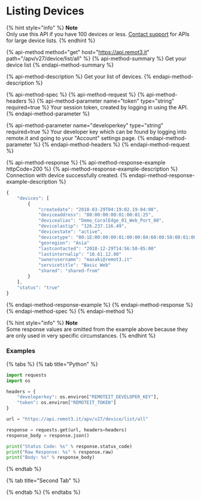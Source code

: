 # Listing Devices

{% hint style="info" %}
**Note**  
Only use this API if you have 100 devices or less. [Contact support](https://remot3it.zendesk.com) for APIs for large device lists.
{% endhint %}

{% api-method method="get" host="https://api.remot3.it" path="/apv/v27/device/list/all" %}
{% api-method-summary %}
Get your device list
{% endapi-method-summary %}

{% api-method-description %}
Get your list of devices.
{% endapi-method-description %}

{% api-method-spec %}
{% api-method-request %}
{% api-method-headers %}
{% api-method-parameter name="token" type="string" required=true %}
Your session token, created by logging in using the API. 
{% endapi-method-parameter %}

{% api-method-parameter name="developerkey" type="string" required=true %}
Your developer key which can be found by logging into remote.it and going to your "Account" settings page.
{% endapi-method-parameter %}
{% endapi-method-headers %}
{% endapi-method-request %}

{% api-method-response %}
{% api-method-response-example httpCode=200 %}
{% api-method-response-example-description %}
Connection with device successfully created.
{% endapi-method-response-example-description %}

```javascript
{
    "devices": [
        {
            "createdate": "2018-03-29T04:19:02.19-04:00",
            "deviceaddress": "80:00:00:00:01:00:01:25",
            "devicealias": "Demo_CoralEdge_01_Web_Port_80",
            "devicelastip": "126.237.116.49",
            "devicestate": "active",
            "devicetype": "00:1E:00:00:00:01:00:00:04:60:00:50:00:01:00:00",
            "georegion": "Asia"
            "lastcontacted": "2018-12-29T14:56:50-05:00"
            "lastinternalip": "10.61.12.80"
            "ownerusername": "masaki@remot3.it"
            "servicetitle": "Basic Web"
            "shared": "shared-from"
        }
    ],
    "status": "true"
}
```
{% endapi-method-response-example %}
{% endapi-method-response %}
{% endapi-method-spec %}
{% endapi-method %}

{% hint style="info" %}
**Note**  
Some response values are omitted from the example above because they are only used in very specific circumstances.
{% endhint %}

### Examples

{% tabs %}
{% tab title="Python" %}
```python
import requests
import os

headers = {
    "developerkey": os.environ["REMOTEIT_DEVELOPER_KEY"],
    "token": os.environ["REMOTEIT_TOKEN"]
}

url = "https://api.remot3.it/apv/v27/device/list/all"

response = requests.get(url, headers=headers)
response_body = response.json()

print("Status Code: %s" % response.status_code)
print("Raw Response: %s" % response.raw)
print("Body: %s" % response_body)
```
{% endtab %}

{% tab title="Second Tab" %}

{% endtab %}
{% endtabs %}

